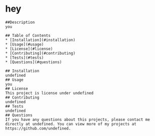 # hey
    
    
    ##Description
    you
    
    ## Table of Contents
    * [Installation](#installation)
    * [Usage](#usage)
    * [License](#license)
    * [Contributing](#contributing)
    * [Tests](#tests)
    * [Questions](#questions)
    
    ## Installation 
    undefined
    ## Usage 
    you
    ## License 
    This project is license under undefined
    ## Contributing 
    undefined
    ## Tests
    undefined
    ## Questions
    If you have any questions about this projects, please contact me directly at undefined. You can view more of my projects at https://github.com/undefined.
  